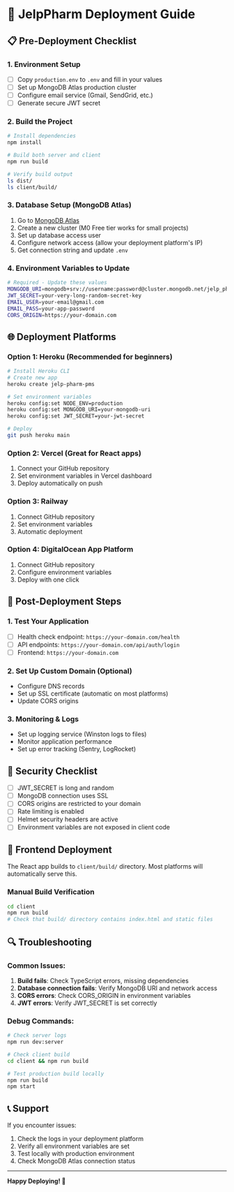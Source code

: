 # 🚀 JelpPharm Deployment Guide

## 📋 Pre-Deployment Checklist

### 1. Environment Setup
- [ ] Copy `production.env` to `.env` and fill in your values
- [ ] Set up MongoDB Atlas production cluster
- [ ] Configure email service (Gmail, SendGrid, etc.)
- [ ] Generate secure JWT secret

### 2. Build the Project
```bash
# Install dependencies
npm install

# Build both server and client
npm run build

# Verify build output
ls dist/
ls client/build/
```

### 3. Database Setup (MongoDB Atlas)
1. Go to [MongoDB Atlas](https://www.mongodb.com/atlas)
2. Create a new cluster (M0 Free tier works for small projects)
3. Set up database access user
4. Configure network access (allow your deployment platform's IP)
5. Get connection string and update `.env`

### 4. Environment Variables to Update
```bash
# Required - Update these values
MONGODB_URI=mongodb+srv://username:password@cluster.mongodb.net/jelp_pharm_pms
JWT_SECRET=your-very-long-random-secret-key
EMAIL_USER=your-email@gmail.com
EMAIL_PASS=your-app-password
CORS_ORIGIN=https://your-domain.com
```

## 🌐 Deployment Platforms

### Option 1: Heroku (Recommended for beginners)
```bash
# Install Heroku CLI
# Create new app
heroku create jelp-pharm-pms

# Set environment variables
heroku config:set NODE_ENV=production
heroku config:set MONGODB_URI=your-mongodb-uri
heroku config:set JWT_SECRET=your-jwt-secret

# Deploy
git push heroku main
```

### Option 2: Vercel (Great for React apps)
1. Connect your GitHub repository
2. Set environment variables in Vercel dashboard
3. Deploy automatically on push

### Option 3: Railway
1. Connect GitHub repository
2. Set environment variables
3. Automatic deployment

### Option 4: DigitalOcean App Platform
1. Connect GitHub repository
2. Configure environment variables
3. Deploy with one click

## 🔧 Post-Deployment Steps

### 1. Test Your Application
- [ ] Health check endpoint: `https://your-domain.com/health`
- [ ] API endpoints: `https://your-domain.com/api/auth/login`
- [ ] Frontend: `https://your-domain.com`

### 2. Set Up Custom Domain (Optional)
- Configure DNS records
- Set up SSL certificate (automatic on most platforms)
- Update CORS origins

### 3. Monitoring & Logs
- Set up logging service (Winston logs to files)
- Monitor application performance
- Set up error tracking (Sentry, LogRocket)

## 🚨 Security Checklist

- [ ] JWT_SECRET is long and random
- [ ] MongoDB connection uses SSL
- [ ] CORS origins are restricted to your domain
- [ ] Rate limiting is enabled
- [ ] Helmet security headers are active
- [ ] Environment variables are not exposed in client code

## 📱 Frontend Deployment

The React app builds to `client/build/` directory. Most platforms will automatically serve this.

### Manual Build Verification
```bash
cd client
npm run build
# Check that build/ directory contains index.html and static files
```

## 🔍 Troubleshooting

### Common Issues:
1. **Build fails**: Check TypeScript errors, missing dependencies
2. **Database connection fails**: Verify MongoDB URI and network access
3. **CORS errors**: Check CORS_ORIGIN in environment variables
4. **JWT errors**: Verify JWT_SECRET is set correctly

### Debug Commands:
```bash
# Check server logs
npm run dev:server

# Check client build
cd client && npm run build

# Test production build locally
npm run build
npm start
```

## 📞 Support

If you encounter issues:
1. Check the logs in your deployment platform
2. Verify all environment variables are set
3. Test locally with production environment
4. Check MongoDB Atlas connection status

---

**Happy Deploying! 🎉**
